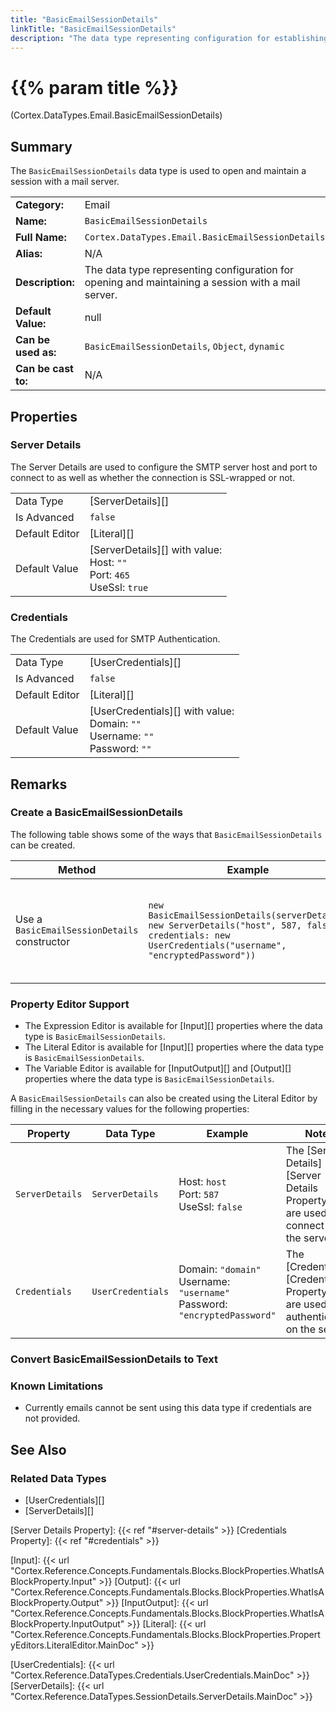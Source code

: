 ```yaml
---
title: "BasicEmailSessionDetails"
linkTitle: "BasicEmailSessionDetails"
description: "The data type representing configuration for establishing and maintaining a session with a mail server."
---
```


# {{% param title %}}

<p class="namespace">(Cortex.DataTypes.Email.BasicEmailSessionDetails)</p>

## Summary

The `BasicEmailSessionDetails` data type is used to open and maintain a session with a mail server.

| | |
|-|-|
| **Category:**          | Email                                                  |
| **Name:**              | `BasicEmailSessionDetails`                             |
| **Full Name:**         | `Cortex.DataTypes.Email.BasicEmailSessionDetails`      |
| **Alias:**             | N/A                                                    |
| **Description:**       | The data type representing configuration for opening and maintaining a session with a mail server. |
| **Default Value:**     | null                                                   |
| **Can be used as:**    | `BasicEmailSessionDetails`, `Object`, `dynamic`        |
| **Can be cast to:**    | N/A                                                    |

## Properties

### Server Details

The Server Details are used to configure the SMTP server host and port to connect to as well as whether the connection is SSL-wrapped or not.

| | |
|--------------------|---------------------------|
| Data Type | [ServerDetails][] |
| Is Advanced | `false` |
| Default Editor | [Literal][] |
| Default Value | [ServerDetails][] with value:<br>Host: `""`<br>Port: `465`<br>UseSsl: `true` |

### Credentials

The Credentials are used for SMTP Authentication.

| | |
|--------------------|---------------------------|
| Data Type | [UserCredentials][] |
| Is Advanced | `false` |
| Default Editor | [Literal][] |
| Default Value | [UserCredentials][] with value:<br>Domain: `""`<br>Username: `""`<br>Password: `""` |

## Remarks

### Create a BasicEmailSessionDetails

The following table shows some of the ways that `BasicEmailSessionDetails` can be created.

| Method | Example | Result | Editor&nbsp;Support | Notes |
|-|-|-|-|-|
| Use a `BasicEmailSessionDetails` constructor | `new BasicEmailSessionDetails(serverDetails: new ServerDetails("host", 587, false), credentials: new UserCredentials("username", "encryptedPassword"))` | `{"ServerDetails": {"Host": "host", "Port": 587, "UseSsl": false}, "Credentials": {"Domain": null, "Username": "username", "Password": "encryptedPassword"}}` | Expression |  |

### Property Editor Support

* The Expression Editor is available for [Input][] properties where the data type is `BasicEmailSessionDetails`.
* The Literal Editor is available for [Input][] properties where the data type is `BasicEmailSessionDetails`.
* The Variable Editor is available for [InputOutput][] and [Output][] properties where the data type is `BasicEmailSessionDetails`.

A `BasicEmailSessionDetails` can also be created using the Literal Editor by filling in the necessary values for the following properties:

| Property | Data Type | Example | Notes |
|-|-|-|-|
| `ServerDetails` | `ServerDetails` | Host: `host`<br>Port: `587`<br>UseSsl: `false` | The [Server Details][Server Details Property] that are used to connect to the server. |
| `Credentials` | `UserCredentials` | Domain: `"domain"`<br>Username: `"username"`<br>Password: `"encryptedPassword"` | The [Credentials][Credentials Property] that are used for authentication on the server. |

### Convert BasicEmailSessionDetails to Text

### Known Limitations

* Currently emails cannot be sent using this data type if credentials are not provided.

## See Also

### Related Data Types

* [UserCredentials][]
* [ServerDetails][]

[Server Details Property]: {{< ref "#server-details" >}}
[Credentials Property]: {{< ref "#credentials" >}}

[Input]: {{< url "Cortex.Reference.Concepts.Fundamentals.Blocks.BlockProperties.WhatIsABlockProperty.Input" >}}
[Output]: {{< url "Cortex.Reference.Concepts.Fundamentals.Blocks.BlockProperties.WhatIsABlockProperty.Output" >}}
[InputOutput]: {{< url "Cortex.Reference.Concepts.Fundamentals.Blocks.BlockProperties.WhatIsABlockProperty.InputOutput" >}}
[Literal]: {{< url "Cortex.Reference.Concepts.Fundamentals.Blocks.BlockProperties.PropertyEditors.LiteralEditor.MainDoc" >}}

[UserCredentials]: {{< url "Cortex.Reference.DataTypes.Credentials.UserCredentials.MainDoc" >}}
[ServerDetails]: {{< url "Cortex.Reference.DataTypes.SessionDetails.ServerDetails.MainDoc" >}}
